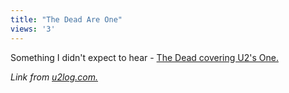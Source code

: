 ```yaml
---
title: "The Dead Are One"
views: '3'
---
```

<p>Something I didn't expect to hear - <a href="http://www.dead.net/thedead/2004/summer-tour/music/index.html">The Dead covering U2's One.</a></p>
<p><i>Link from <a href="http://u2log.com/archive/002806.shtml">u2log.com.</a></i></p>
